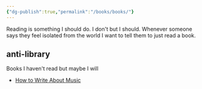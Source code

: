 ```yaml
---
{"dg-publish":true,"permalink":"/books/books/"}
---
```


Reading is something I should do. I don't but I should. Whenever someone says they feel isolated from the world I want to tell them to just read a book. 


## anti-library

Books I haven't read but maybe I will

- [How to Write About Music](https://www.bloomsbury.com/us/how-to-write-about-music-9781628920437/)